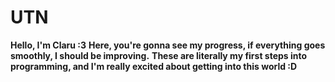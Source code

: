 # UTN

**Hello, I'm Claru :3**
**Here, you're gonna see my progress, if everything goes smoothly, I should be improving.**
**These are literally my first steps into programming, and I'm really excited about getting into this world :D**
